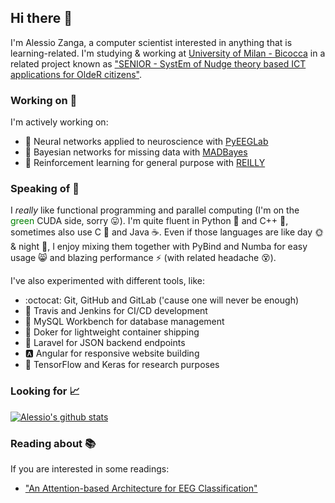 ## Hi there 👋

I'm Alessio Zanga, a computer scientist interested in anything that is learning-related. I'm studying & working at [University of Milan - Bicocca](https://en.unimib.it/) in a related project known as ["SENIOR - SystEm of Nudge theory based ICT applications for OldeR citizens"](https://www.researchgate.net/publication/334365592_System_of_Nudge_Theory-Based_ICT_Applications_for_Older_Citizens_The_SENIOR_Project).

### Working on :construction_worker:

I'm actively working on:

- :brain: Neural networks applied to neuroscience with [PyEEGLab](https://github.com/AlessioZanga/PyEEGLab)
- :crystal_ball: Bayesian networks for missing data with [MADBayes](https://github.com/madlabunimib/MADBayes)
- :robot: Reinforcement learning for general purpose with [REILLY](https://github.com/AlessioZanga/REILLY)

### Speaking of :speech_balloon:

I *really* like functional programming and parallel computing (I'm on the <span style="color:green">green</span> CUDA side, sorry :stuck_out_tongue:). I'm quite fluent in Python :snake: and C++ :wrench:, sometimes also use C :hammer: and Java :coffee:. Even if those languages are like day :sun_with_face: & night :first_quarter_moon_with_face:, I enjoy mixing them together with PyBind and Numba for easy usage :smile_cat: and blazing performance :zap: (with related headache :dizzy_face:).

I've also experimented with different tools, like:

- :octocat: Git, GitHub and GitLab ('cause one will never be enough)
- :rocket: Travis and Jenkins for CI/CD development
- :dolphin: MySQL Workbench for database management
- :whale2: Doker for lightweight container shipping
- :office: Laravel for JSON backend endpoints
- :a: Angular for responsive website building
- :dart: TensorFlow and Keras for research purposes

### Looking for :chart_with_upwards_trend:

[![Alessio's github stats](https://github-readme-stats.vercel.app/api?username=AlessioZanga&show_icons=true)](https://github.com/anuraghazra/github-readme-stats)

### Reading about :books:

If you are interested in some readings:

- ["An Attention-based Architecture for EEG Classification"](https://doi.org/10.5220/0008953502140219)
